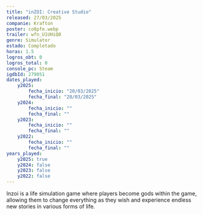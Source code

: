 ```yaml
---
title: "inZOI: Creative Studio"
released: 27/03/2025
companie: Krafton
poster: co8pfe.webp
trailer: wfn_U1UHiQ8
genre: Simulator
estado: Completado
horas: 1.5
logros_obt: 0
logros_total: 0
console_pc: Steam
igdbId: 279051
dates_played:
    y2025:
        fecha_inicio: "20/03/2025"
        fecha_final: "28/03/2025"
    y2024:
        fecha_inicio: ""
        fecha_final: ""
    y2023:
        fecha_inicio: ""
        fecha_final: ""
    y2022:
        fecha_inicio: ""
        fecha_final: ""
years_played:
    y2025: true
    y2024: false
    y2023: false
    y2022: false
---
```


Inzoi is a life simulation game where players become gods within the game, allowing them to change everything as they wish and experience endless new stories in various forms of life.